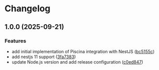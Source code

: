# Changelog

## 1.0.0 (2025-09-21)


### Features

* add initial implementation of Piscina integration with NestJS ([bc5155c](https://github.com/anto4de/nestjs-piscina/commit/bc5155c2cbff3331c9d42d0f8eb56c6c0bdaacea))
* add nestjs 11 support ([3fa7383](https://github.com/anto4de/nestjs-piscina/commit/3fa738302f2cb56e2f0c2d7babcf3e26dddd3988))
* update Node.js version and add release configuration ([c0ed847](https://github.com/anto4de/nestjs-piscina/commit/c0ed847d6c986d301eed373693fdbb71395a2b0d))

